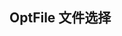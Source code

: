 <script setup>
    import demo1 from './demo1.vue' 
    // import demo2 from './demo2.vue' 
    // import demo3 from './demo3.vue'
    // import demo4 from './demo4.vue'
    // import demo5 from './demo5.vue'
    // import demo6 from './demo6.vue'
</script>

## OptFile 文件选择

<demo1/>